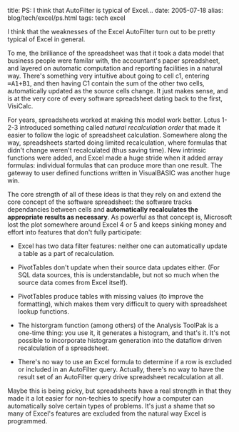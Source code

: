 title: PS: I think that AutoFilter is typical of Excel...
date: 2005-07-18
alias: blog/tech/excel/ps.html
tags: tech excel

I think that the weaknesses of the Excel AutoFilter turn out to be
pretty typical of Excel in general.

To me, the brilliance of the spreadsheet was that it took a data model
that business people were familar with, the accountant's paper
spreadsheet, and layered on automatic computation and reporting
facilities in a natural way. There's something very intuitive about
going to cell c1, entering <tt>=A1+B1</tt>, and then having C1 contain
the sum of the other two cells, automatically updated as the source
cells change. It just makes sense, and is at the very core of every
software spreadsheet dating back to the first, VisiCalc.

For years, spreadsheets worked at making this model work better.
Lotus 1-2-3 introduced something called <i>natural recalculation
order</i> that made it easier to follow the logic of spreadsheet
calculation. Somewhere along the way, spreadsheets started doing
limited recalculation, where formulas that didn't change weren't
recalculated (thus saving time). New intrinsic functions were added,
and Excel made a huge stride when it added array formulas: individual
formulas that can produce more than one result. The gateway to user
defined functions written in VisualBASIC was another huge win.

The core strength of all of these ideas is that they rely on and
extend the core concept of the software spreadsheet: the software
tracks dependancies between cells and <b>automatically recalculates
the appropriate results as necessary</b>. As powerful as that concept
is, Microsoft lost the plot somewhere around Excel 4 or 5 and keeps
sinking money and effort into features that don't fully participate:

* Excel has two data filter features: neither one can automatically update
  a table as a part of recalculation.

* PivotTables don't update when their source data updates either. (For SQL
  data sources, this is understandable, but not so much when the source
  data comes from Excel itself).

* PivotTables produce tables with missing values (to improve the
  formatting), which makes them very difficult to query with 
  spreadsheet lookup functions.

* The historgram function (among others) of the Analysis ToolPak
  is a one-time thing: you use it, it generates a histogram, and
  that's it. It's not possible to incorporate histogram generation
  into the dataflow driven recalculation of a spreadsheet.

* There's no way to use an Excel formula to determine if a row
  is excluded or included in an AutoFilter query. Actually,
  there's no way to have the result set of an AutoFilter query
  drive spreadsheet recalculation at all.

Maybe this is being picky, but spreadsheets have a real strength in that they
made it a lot easier for non-techies to specify how a computer can automatically
solve certain types of problems. It's just a shame that so many of Excel's
features are excluded from the natural way Excel is programmed.
